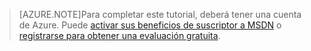 > [AZURE.NOTE]Para completar este tutorial, deberá tener una cuenta de Azure. Puede <a href="/pricing/member-offers/msdn-benefits-details/?WT.mc_id=A85619ABF" target="_blank">activar sus beneficios de suscriptor a MSDN</a> o <a href="/pricing/free-trial/?WT.mc_id=A85619ABF" target="_blank">registrarse para obtener una evaluación gratuita</a>.

<!---HONumber=Oct15_HO3-->